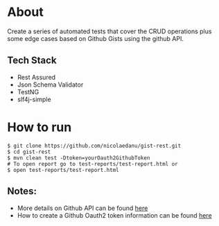 # About
Create a series of automated tests that cover the CRUD
operations plus some edge cases based on Github Gists using the github API.
## Tech Stack

* Rest Assured
* Json Schema Validator
* TestNG
* slf4j-simple

# How to run
    $ git clone https://github.com/nicolaedanu/gist-rest.git
    $ cd gist-rest
    $ mvn clean test -Dtoken=yourOauth2GithubToken
    # To open report go to test-reports/test-report.html or
    $ open test-reports/test-report.html

## Notes:
* More details on Github API can be found [here](https://developer.github.com/v3/gists/)
* How to create a Github Oauth2 token information can be found [here](https://blog.github.com/2013-05-16-personal-api-tokens/)